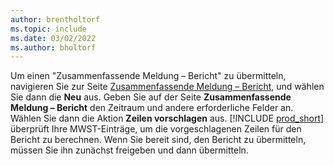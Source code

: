 ```yaml
---
author: brentholtorf
ms.topic: include
ms.date: 03/02/2022
ms.author: bholtorf
---
```


Um einen "Zusammenfassende Meldung – Bericht" zu übermitteln, navigieren Sie zur Seite [Zusammenfassende Meldung – Bericht](https://businesscentral.dynamics.com?page=321), und wählen Sie dann die **Neu** aus. Geben Sie auf der Seite **Zusammenfassende Meldung – Bericht** den Zeitraum und andere erforderliche Felder an. Wählen Sie dann die Aktion **Zeilen vorschlagen** aus. [!INCLUDE [prod_short](../includes/prod_short.md)] überprüft Ihre MWST-Einträge, um die vorgeschlagenen Zeilen für den Bericht zu berechnen. Wenn Sie bereit sind, den Bericht zu übermitteln, müssen Sie ihn zunächst freigeben und dann übermitteln.
